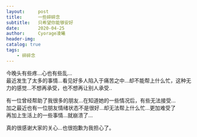 ```yaml
---
layout:     post
title:      一些碎碎念
subtitle:   只希望你能够安好
date:       2020-04-25
author:     Cyorage凌曦
header-img: 
catalog: true
tags:
    - 碎碎念
---
```


今晚头有些疼...心也有些乱...  
最近发生了太多的事情...看见好多人陷入于痛苦之中...却不能帮上什么忙，这种无力的感觉...不想再承受，也不想再让别人承受..  

有一位曾经帮助了我很多的朋友...在知道她的一些情况后，有些无法接受...  
加之最近也有一位朋友情绪状态不是很好...却无法帮上什么忙...更加难受了  
再加上生活上的一些事情...就崩溃了...  

真的很感谢大家的关心...也很抱歉为我担心了。 

